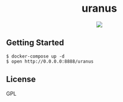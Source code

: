 <h1 align="center">uranus</h1>

<p align="center">
  <img src="https://raw.github.com/wiki/resotto/uranus/gif/uranus_memo.mov.gif">
</p>

## Getting Started
```
$ docker-compose up -d
$ open http://0.0.0.0:8888/uranus
```

## License
GPL


